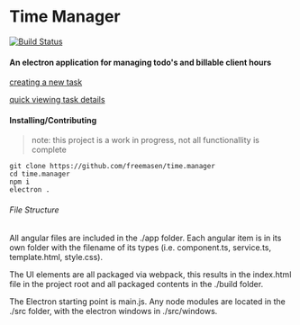 # Time Manager

[![Build Status](https://travis-ci.org/FreeMasen/time.manager.svg?branch=master)](https://travis-ci.org/FreeMasen/time.manager)

#### An electron application for managing todo's and billable client hours 

[creating a new task](https://robertmasen.pizza/img/new%20task.gif)

[quick viewing task details](https://robertmasen.pizza/img/new%20task%202.gif)

#### Installing/Contributing
> note: this project is a work in progress, not all functionallity is complete

```
git clone https://github.com/freemasen/time.manager
cd time.manager
npm i
electron .
```

###### File Structure
All angular files are included in the ./app folder. Each angular item 
is in its own folder with the filename of its types (i.e. component.ts, 
service.ts, template.html, style.css). 

The UI elements are all packaged via webpack, this results in the
index.html file in the project root and all packaged contents
in the ./build folder. 

The Electron starting point is main.js. Any node modules are located in 
the ./src folder, with the electron windows in ./src/windows.

